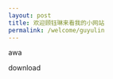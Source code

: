 ```yaml
---
layout: post
title: 欢迎顾钰琳来看我的小网站
permalink: /welcome/guyulin
---
```


awa

<a herf="https://blog.xieyuen.link/images/avater4.png" download="awa.png">download</a>
